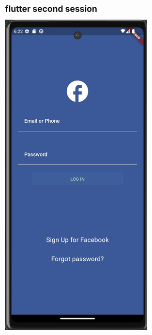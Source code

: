 # flutter second session

![Alt Text](https://raw.githubusercontent.com/Jimmybasha/Flutter2ndAssignment/refs/heads/master/WhatsApp%20Image%202024-09-26%20at%2019.23.03_989c948f.jpg?token=GHSAT0AAAAAACX625OOH3UUWSQTUCTI5I5GZXVRQHQ)